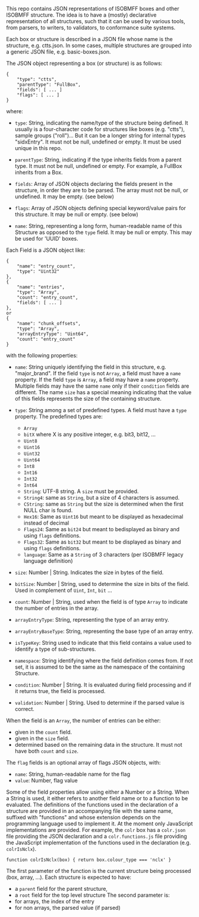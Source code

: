 This repo contains JSON representations of ISOBMFF boxes and other ISOBMFF structure.
The idea is to have a (mostly) declarative representation of all structures, 
such that it can be used by various tools, from parsers, to writers, to validators,
to conformance suite systems.

Each box or structure is described in a JSON file whose name is the structure, e.g. ctts.json. 
In some cases, multiple structures are grouped into a generic JSON file, e.g. basic-boxes.json.

The JSON object representing a box (or structure) is as follows:
```
{
	"type": "ctts",
	"parentType": "FullBox",
	"fields": [ ... ]
	"flags": [ ... ]
}
``` 
where:
* `type`: String, indicating the name/type of the structure being defined. 
It usually is a four-character code for structures like boxes (e.g. "ctts"),
sample groups ("roll")... But it can be a longer string for internal types "sidxEntry".
It must not be null, undefined or empty. It must be used unique in this repo.

* `parentType`: String, indicating if the type inherits fields from a parent
type. It must not be null, undefined or empty. For example, a FullBox inherits
from a Box.

* `fields`: Array of JSON objects declaring the fields present in the
structure, in order they are to be parsed. The array must not be null, or
undefined. It may be empty. (see below)

* `flags`: Array of JSON objects defining special keyword/value pairs for
this structure. It may be null or empty. (see below)

* `name`: String, representing a long form, human-readable name of this
Structure as opposed to the `type` field. It may be null or empty. This may be
used for 'UUID' boxes.

Each Field is a JSON object like:
```
{
    "name": "entry_count",
    "type": "Uint32"
},
{
    "name": "entries",
    "type": "Array",
    "count": "entry_count",
    "fields": [ ... ]
},
or
{
    "name": "chunk_offsets",
    "type": "Array",
    "arrayEntryType": "Uint64",
    "count": "entry_count"
}
```
with the following properties:
- `name`: String uniquely identifying the field in this structure, e.g. "major_brand". If the field `type` is not `Array`, a field must have a `name` property. If the field `type` is `Array`, a field may have a `name` property. Multiple fields may have the same `name` only if their `condition` fields are different. The name `size` has a special meaning indicating that the value of this fields represents the size of the containing structure.
- `type`: String among a set of predefined types. A field must have a `type` property. The predefined types are:
  - `Array`
  - `bitX` where X is any positive integer, e.g. bit3, bit12, ...
  - `Uint8`
  - `Uint16`
  - `Uint32`
  - `Uint64`
  - `Int8`
  - `Int16`
  - `Int32`
  - `Int64`
  - `String`: UTF-8 string. A `size` must be provided.
  - `String4`: same as `String`, but a size of 4 characters is assumed.
  - `CString`: same as `String` but the size is determined when the first NULL char is found.
  - `Hex16`: Same as `Uint16` but meant to be displayed as hexadecimal instead of decimal
  - `Flags24`: Same as `bit24` but meant to bedisplayed as binary and using `flags` definitions.
  - `Flags32`: Same as `bit32` but meant to be displayed as binary and using `flags` definitions.
  - `language`: Same as a `String` of 3 characters (per ISOBMFF legacy language definition)

- `size`: Number | String. Indicates the size in bytes of the field.
- `bitSize`: Number | String, used to determine the size in bits of the field. Used in complement of `Uint`, `Int`, `bit` ... 
- `count`: Number | String, used when the field is of type `Array` to indicate the number of entries in the array.
- `arrayEntryType`: String, representing the type of an array entry.
- `arrayEntryBaseType`: String, representing the base type of an array entry.

- `isTypeKey`: String used to indicate that this field contains a value used to identify a type of sub-structures. 
- `namespace`: String identifying where the field definition comes from. If not set, it is assumed to be the same as the namespace of the containing Structure.

- `condition`: Number | String. It is evaluated during field processing and if it returns true, the field is processed.
- `validation`: Number | String. Used to determine if the parsed value is correct.

When the field is an `Array`, the number of entries can be either:
- given in the `count` field.
- given in the `size` field.
- determined based on the remaining data in the structure.
It must not have both `count` and `size`.

The `flag` fields is an optional array of flags JSON objects, with:
- `name`: String, human-readable name for the flag
- `value`: Number, flag value

Some of the field properties allow using either a Number or a String. 
When a String is used, it either refers to another field name or to a function
to be evaluated. The definitions of the functions used in the declaration of
a structure are provided in an accompanying file with the same name, suffixed 
with "functions" and whose extension depends on the programming language used to
implement it. At the moment only JavaScript implementations are provided. 
For example, the `colr` box has a `colr.json` file providing the JSON declaration
and a `colr.functions.js` file providing the JavaScript implementation of the
functions used in the declaration (e.g. `colrIsNclx`).

```
function colrIsNclx(box) { return box.colour_type === 'nclx' }
```
The first parameter of the function is the current structure being processed (box, array, ...). Each structure is expected to have:
- a `parent` field for the parent structure,
- a `root` field for the top level structure
The second parameter is:
- for arrays, the index of the entry
- for non arrays, the parsed value (if parsed)

